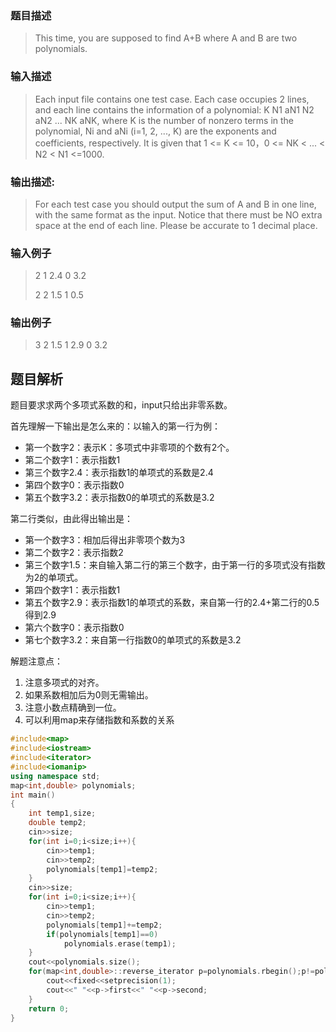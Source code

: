 ### 题目描述

> This time, you are supposed to find A+B where A and B are two polynomials.

### 输入描述

> Each input file contains one test case. Each case occupies 2 lines, and each line contains the information of a polynomial: K N1 aN1 N2 aN2 ... NK aNK, where K is the number of nonzero terms in the polynomial, Ni and aNi (i=1, 2, ..., K) are the exponents and coefficients, respectively. It is given that 1 <= K <= 10，0 <= NK < ... < N2 < N1 <=1000.

### 输出描述:
> For each test case you should output the sum of A and B in one line, with the same format as the input. Notice that there must be NO extra space at the end of each line. Please be accurate to 1 decimal place.

### 输入例子
> 2 1 2.4 0 3.2  
>
>2 2 1.5 1 0.5

### 输出例子
> 3 2 1.5 1 2.9 0 3.2



## 题目解析
题目要求求两个多项式系数的和，input只给出非零系数。

首先理解一下输出是怎么来的：以输入的第一行为例：
- 第一个数字2：表示K：多项式中非零项的个数有2个。
- 第二个数字1：表示指数1
- 第三个数字2.4：表示指数1的单项式的系数是2.4
- 第四个数字0：表示指数0
- 第五个数字3.2：表示指数0的单项式的系数是3.2

第二行类似，由此得出输出是：
- 第一个数字3：相加后得出非零项个数为3
- 第二个数字2：表示指数2
- 第三个数字1.5：来自输入第二行的第三个数字，由于第一行的多项式没有指数为2的单项式。
- 第四个数字1：表示指数1
- 第五个数字2.9：表示指数1的单项式的系数，来自第一行的2.4+第二行的0.5得到2.9
- 第六个数字0：表示指数0
- 第七个数字3.2：来自第一行指数0的单项式的系数是3.2

解题注意点： 

1. 注意多项式的对齐。
2. 如果系数相加后为0则无需输出。
3. 注意小数点精确到一位。
4. 可以利用map来存储指数和系数的关系

```C++
#include<map>
#include<iostream>
#include<iterator>
#include<iomanip>
using namespace std;
map<int,double> polynomials;
int main()
{
    int temp1,size;
    double temp2;
    cin>>size;
    for(int i=0;i<size;i++){
        cin>>temp1;
        cin>>temp2;
        polynomials[temp1]=temp2;
    }
    cin>>size;
    for(int i=0;i<size;i++){
        cin>>temp1;
        cin>>temp2;
        polynomials[temp1]+=temp2;
        if(polynomials[temp1]==0)
            polynomials.erase(temp1);
    }
    cout<<polynomials.size();
    for(map<int,double>::reverse_iterator p=polynomials.rbegin();p!=polynomials.rend();p++){
        cout<<fixed<<setprecision(1);
        cout<<" "<<p->first<<" "<<p->second;
    }
    return 0;
}
```